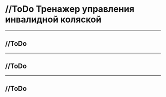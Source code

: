 # //ToDo Тренажер управления инвалидной коляской <a name="6"></a>

****
## //ToDo <a name="61"></a>

****
## //ToDo <a name="62"></a>

****
## //ToDo <a name="63"></a>

